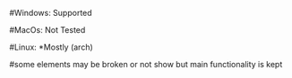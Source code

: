 #Windows: Supported

#MacOs:   Not Tested

#Linux:   *Mostly (arch)

#some elements may be broken or not show but main functionality is kept
